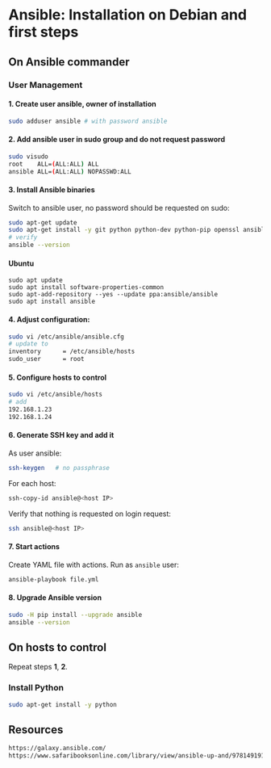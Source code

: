 # Ansible: Installation on Debian and first steps
## On Ansible commander
### User Management
#### 1. Create user ansible, owner of installation
```bash
sudo adduser ansible # with password ansible
```
#### 2. Add ansible user in sudo group and do not request password
```bash
sudo visudo
root    ALL=(ALL:ALL) ALL
ansible ALL=(ALL:ALL) NOPASSWD:ALL
```
#### 3. Install Ansible binaries
Switch to ansible user, no password should be requested on sudo:
```bash
sudo apt-get update
sudo apt-get install -y git python python-dev python-pip openssl ansible
# verify
ansible --version
```
#### Ubuntu
```
sudo apt update
sudo apt install software-properties-common
sudo apt-add-repository --yes --update ppa:ansible/ansible
sudo apt install ansible
```
#### 4. Adjust configuration:
```bash
sudo vi /etc/ansible/ansible.cfg 
# update to
inventory      = /etc/ansible/hosts
sudo_user      = root
```
#### 5. Configure hosts to control
```bash
sudo vi /etc/ansible/hosts
# add
192.168.1.23
192.168.1.24
```
#### 6. Generate SSH key and add it
As user ansible:
```bash
ssh-keygen   # no passphrase
```
For each host:
```bash
ssh-copy-id ansible@<host IP>
```
Verify that nothing is requested on login request: 
```bash
ssh ansible@<host IP>
```
#### 7. Start actions
Create YAML file with actions. Run as `ansible` user:
```bash
ansible-playbook file.yml
```
#### 8. Upgrade Ansible version
```bash
sudo -H pip install --upgrade ansible
ansible --version
```
## On hosts to control
Repeat steps **1**, **2**.
### Install Python
```bash
sudo apt-get install -y python
```
## Resources
```html
https://galaxy.ansible.com/
https://www.safaribooksonline.com/library/view/ansible-up-and/9781491915318/ch04.html
```
